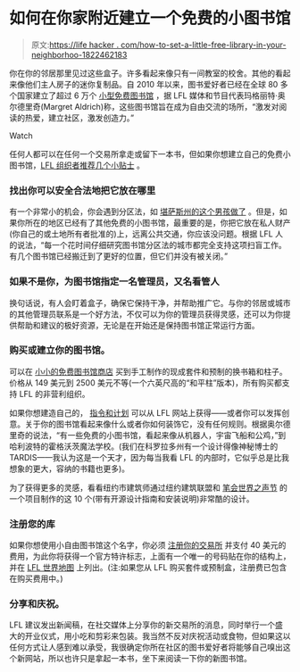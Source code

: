 # 如何在你家附近建立一个免费的小图书馆

> 原文:[https://life hacker . com/how-to-set-a-little-free-library-in-your-neighborhoo-1822462183](https://lifehacker.com/how-to-set-up-a-little-free-library-in-your-neighborhoo-1822462183)

你在你的邻居那里见过这些盒子。许多看起来像只有一间教室的校舍。其他的看起来像他们主人房子的迷你复制品。自 2010 年以来，图书爱好者已经在全球 80 多个国家建立了超过 6 万个 [小型免费图书馆](https://littlefreelibrary.org/) ，据 LFL 媒体和节目代表玛格丽特·奥尔德里奇(Margret Aldrich)称，这些图书馆旨在成为自由交流的场所，“激发对阅读的热爱，建立社区，激发创造力。”

Watch

任何人都可以在任何一个交易所拿走或留下一本书，但如果你想建立自己的免费小图书馆，[LFL 组织者推荐几个小贴士](https://littlefreelibrary.org/start/) 。

### **找出你可以安全合法地把它放在哪里**

有一个非常小的机会，你会遇到分区法，如 [堪萨斯州的这个男孩做了](http://thelead.blogs.cnn.com/2014/07/04/boy-fights-to-save-his-library/) 。但是，如果你所在的地区已经有了其他免费的小图书馆，最重要的是，你把它放在私人财产(你自己的或土地所有者批准的)上，远离公共交通，你应该没问题。根据 LFL 人的说法，“每一个花时间仔细研究图书馆分区法的城市都完全支持这项扫盲工作。有几个图书馆已经搬迁到了更好的位置，但它们并没有被关闭。”

### **如果不是你，为图书馆指定一名管理员，又名看管人**

换句话说，有人会盯着盒子，确保它保持干净，并帮助推广它。与你的邻居或城市的其他管理员联系是一个好方法，不仅可以为你的管理员获得灵感，还可以为你提供帮助和建议的极好资源，无论是在开始还是保持图书馆正常运行方面。

### 购买或建立你的图书馆。

可以在 [小小的免费图书馆商店](https://littlefreelibrary.myshopify.com/) 买到手工制作的现成套件和预制的换书箱和柱子。价格从 149 美元到 2500 美元不等(一个六英尺高的“和平柱”版本)，所有购买都支持 LFL 的非营利组织。

如果你想建造自己的， [指令和计划](https://littlefreelibrary.org/build/) 可以从 LFL 网站上获得——或者你可以发挥创意。关于你的图书馆看起来像什么或者你如何装饰它，没有任何规则。根据奥尔德里奇的说法，“有一些免费的小图书馆，看起来像从机器人，宇宙飞船和公鸡，”到哈利波特的霍格沃茨魔法学校。(我们在科罗拉多州有一个设计得像神秘博士的 TARDIS——我认为这是一个天才，因为每当我看 LFL 的内部时，它似乎总是比我想象的更大，容纳的书籍也更多)。

为了获得更多的灵感，看看纽约市建筑师通过纽约建筑联盟和 [笔会世界之声节](https://pen.org/world-voices-festival/) 的一个项目制作的这 10 个(带有开源设计指南和安装说明)非常酷的设计。

### **注册您的库**

如果你想使用小自由图书馆这个名字，你必须 [注册你的交易所](https://littlefreelibrary.myshopify.com/collections/charter-signs) 并支付 40 美元的费用，为此你将获得一个官方特许标志，上面有一个唯一的号码贴在你的结构上，并在 [LFL 世界地图](https://littlefreelibrary.org/ourmap/) 上列出。(注:如果您从 LFL 购买套件或预制盒，注册费已包含在购买费用中。)

### 分享和庆祝。

LFL 建议发出新闻稿，在社交媒体上分享你的新交易所的消息，同时举行一个盛大的开业仪式，用小吃和剪彩来包装。我当然不反对庆祝活动或食物，但如果这以任何方式让人感到难以承受，我很确定你所在社区的图书爱好者将能够自己嗅出这个新网站，所以也许只是拿起一本书，坐下来阅读一下你的新图书馆。